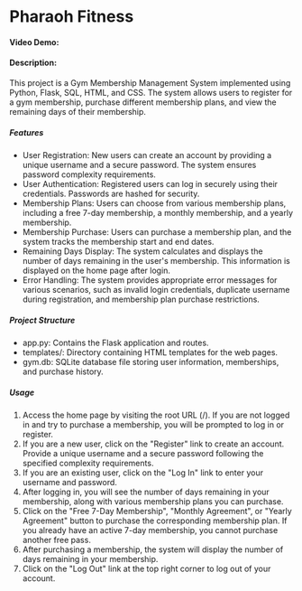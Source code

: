 # Pharaoh Fitness
#### Video Demo:  <URL HERE>
#### Description:
This project is a Gym Membership Management System implemented using Python, Flask, SQL, HTML, and CSS. The system allows users to register for a gym membership, purchase different membership plans, and view the remaining days of their membership.

<strong><h5>Features</h5></strong>
<ul>
  <li>User Registration: New users can create an account by providing a unique username and a secure password. The system ensures password complexity requirements.</li>
  <li>User Authentication: Registered users can log in securely using their credentials. Passwords are hashed for security.</li>
  <li>Membership Plans: Users can choose from various membership plans, including a free 7-day membership, a monthly membership, and a yearly membership.</li>
  <li>Membership Purchase: Users can purchase a membership plan, and the system tracks the membership start and end dates.</li>
  <li>Remaining Days Display: The system calculates and displays the number of days remaining in the user's membership. This information is displayed on the home page after login.</li>
  <li>Error Handling: The system provides appropriate error messages for various scenarios, such as invalid login credentials, duplicate username during registration, and membership plan purchase restrictions.</li>
</ul>

<strong><h5>Project Structure</h5></strong>
<ul>
  <li>app.py: Contains the Flask application and routes.</li>
  <li>templates/: Directory containing HTML templates for the web pages.</li>
  <li>gym.db: SQLite database file storing user information, memberships, and purchase history.</li>
</ul>

<strong><h5>Usage</h5></strong>
<ol>
  <li>Access the home page by visiting the root URL (/). If you are not logged in and try to purchase a membership, you will be prompted to log in or register.</li>
  <li>If you are a new user, click on the "Register" link to create an account. Provide a unique username and a secure password following the specified complexity requirements.</li>
  <li>If you are an existing user, click on the "Log In" link to enter your username and password.</li>
  <li>After logging in, you will see the number of days remaining in your membership, along with various membership plans you can purchase.</li>
  <li>Click on the "Free 7-Day Membership", "Monthly Agreement", or "Yearly Agreement" button to purchase the corresponding membership plan. If you already have an active 7-day membership, you cannot purchase another free pass.</li>
  <li>After purchasing a membership, the system will display the number of days remaining in your membership.</li>
  <li>Click on the "Log Out" link at the top right corner to log out of your account.</li>
</ol>
